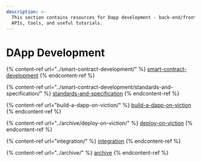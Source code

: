 ```yaml
---
description: >-
  This section contains resources for Dapp development - back-end/front-end
  APIs, tools, and useful tutorials.
---
```


# DApp Development

{% content-ref url="../smart-contract-development/" %}
[smart-contract-development](../smart-contract-development/)
{% endcontent-ref %}

{% content-ref url="../smart-contract-development/standards-and-specification/" %}
[standards-and-specification](../smart-contract-development/standards-and-specification/)
{% endcontent-ref %}

{% content-ref url="build-a-dapp-on-viction/" %}
[build-a-dapp-on-viction](build-a-dapp-on-viction/)
{% endcontent-ref %}

{% content-ref url="../archive/deploy-on-viction/" %}
[deploy-on-viction](../archive/deploy-on-viction/)
{% endcontent-ref %}

{% content-ref url="integration/" %}
[integration](integration/)
{% endcontent-ref %}

{% content-ref url="../archive/" %}
[archive](../archive/)
{% endcontent-ref %}
